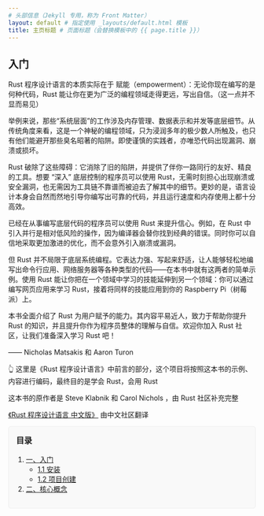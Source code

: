 ```yaml
---
# 头部信息（Jekyll 专用，称为 Front Matter）
layout: default # 指定使用 _layouts/default.html 模板
title: 主页标题 # 页面标题（会替换模板中的 {{ page.title }}）
---
```


## 入门

Rust 程序设计语言的本质实际在于 赋能（empowerment）：无论你现在编写的是何种代码，Rust 能让你在更为广泛的编程领域走得更远，写出自信。（这一点并不显而易见）

举例来说，那些“系统层面”的工作涉及内存管理、数据表示和并发等底层细节。从传统角度来看，这是一个神秘的编程领域，只为浸润多年的极少数人所触及，也只有他们能避开那些臭名昭著的陷阱。即使谨慎的实践者，亦唯恐代码出现漏洞、崩溃或损坏。

Rust 破除了这些障碍：它消除了旧的陷阱，并提供了伴你一路同行的友好、精良的工具。想要 “深入” 底层控制的程序员可以使用 Rust，无需时刻担心出现崩溃或安全漏洞，也无需因为工具链不靠谱而被迫去了解其中的细节。更妙的是，语言设计本身会自然而然地引导你编写出可靠的代码，并且运行速度和内存使用上都十分高效。

已经在从事编写底层代码的程序员可以使用 Rust 来提升信心。例如，在 Rust 中引入并行是相对低风险的操作，因为编译器会替你找到经典的错误。同时你可以自信地采取更加激进的优化，而不会意外引入崩溃或漏洞。

但 Rust 并不局限于底层系统编程。它表达力强、写起来舒适，让人能够轻松地编写出命令行应用、网络服务器等各种类型的代码——在本书中就有这两者的简单示例。使用 Rust 能让你把在一个领域中学习的技能延伸到另一个领域：你可以通过编写网页应用来学习 Rust，接着将同样的技能应用到你的 Raspberry Pi（树莓派）上。

本书全面介绍了 Rust 为用户赋予的能力。其内容平易近人，致力于帮助你提升 Rust 的知识，并且提升你作为程序员整体的理解与自信。欢迎你加入 Rust 社区，让我们准备深入学习 Rust 吧！

—— Nicholas Matsakis 和 Aaron Turon

👆 这里是《Rust 程序设计语言》中前言的部分，这个项目将按照这本书的示例、内容进行编码，最终目的是学会 Rust，会用 Rust

这本书的原作者是 Steve Klabnik 和 Carol Nichols ，由 Rust 社区补充完整

[《Rust 程序设计语言 中文版》](https://kaisery.github.io/trpl-zh-cn/foreword.html) 由中文社区翻译

<div style="border: 1px solid #eee; padding: 15px; border-radius: 5px; background: #f9f9f9;">
  <h3 style="margin-top: 0;">目录</h3>
  <ol style="padding-left: 20px;">
    <li><a href="index.md#入门">一、入门</a>
      <ul>
        <li><a href="./src/01/1.1_install.md#安装">1.1 安装</a></li>
        <li><a href="./src/01/1.2_create.md#创建项目">1.2 项目创建</a></li>
      </ul>
    </li>
    <li><a href="#2-核心概念">二、核心概念</a></li>
    <!-- 其他章节 -->
  </ol>
</div>
